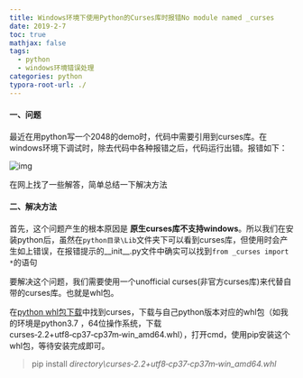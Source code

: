 ```yaml
---
title: Windows环境下使用Python的Curses库时报错No module named _curses
date: 2019-2-7
toc: true
mathjax: false
tags:
  - python
  - windows环境错误处理
categories: python
typora-root-url: ./
---
```


#### 一、问题

最近在用python写一个2048的demo时，代码中需要引用到curses库。在windows环境下调试时，除去代码中各种报错之后，代码运行出错。报错如下：

![img](/windows-py-use-curses/5610878-633f20e10c578f8e.jpg)

在网上找了一些解答，简单总结一下解决方法

<!-- more -->

#### 二、解决方法

首先，这个问题产生的根本原因是 **原生curses库不支持windows**。所以我们在安装python后，虽然在`python目录\Lib`文件夹下可以看到curses库，但使用时会产生如上错误，在报错提示的\_\_init\_\_.py文件中确实可以找到`from _curses import *`的语句

要解决这个问题，我们需要使用一个unofficial curses(非官方curses库)来代替自带的curses库。也就是whl包。

在[python whl包下载](https://www.lfd.uci.edu/~gohlke/pythonlibs/#curses)中找到curses，下载与自己python版本对应的whl包（如我的环境是python3.7 ，64位操作系统，下载curses‑2.2+utf8‑cp37‑cp37m‑win_amd64.whl），打开cmd，使用pip安装这个whl包，等待安装完成即可。

> pip install *directory\curses‑2.2+utf8‑cp37‑cp37m‑win_amd64.whl*

